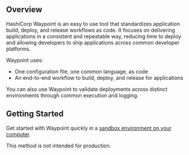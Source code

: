 Overview
-------------------------------
HashiCorp Waypoint is an easy to use tool that standardizes application build, deploy, and release workflows as code. It focuses on delivering applications in a consistent and repeatable way, reducing time to deploy and allowing developers to ship applications across common developer platforms.

Waypoint uses:
* One configuration file, one common language, as code
* An end-to-end workflow to build, deploy, and release for applications

You can also use Waypoint to validate deployments across distinct environments through common execution and logging.

Getting Started
-------------------------------

<!-- Add the getting started Docs link when the file has been committed to the project -->

Get started with Waypoint quickly in a [sandbox environment on your computer](https://github.com/hashicorp/waypoint-examples/tree/Ruby-README-guide/ruby).

This method is not intended for production.

<!-- Commenting out Documentation and Resources until we have the website published

Documentation & Guides
-------------------------------
Documentation is available on the Waypoint website [here](https://www.waypointproject.io/docs/index.html).

Resources
-------------------------------

* Website
  * [www.waypointproject.io](https://www.waypointproject.io)
* Contributing to Waypoint and Building Plugins
  * [Waypoint Developer Integration Guide](https://www.waypointproject.io/docs/future-link) -->